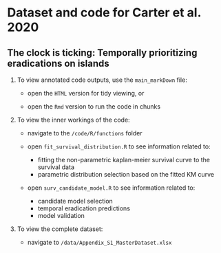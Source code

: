 # Dataset and code for Carter et al. 2020 
##  The clock is ticking: Temporally prioritizing eradications on islands

1. To view annotated code outputs, use the `main_markDown` file:
    - open the `HTML` version for tidy viewing, or
 
    - open the `Rmd` version to run the code in chunks

2. To view the inner workings of the code:
    - navigate to the `/code/R/functions` folder
	   
    - open `fit_survival_distribution.R` to see information related to:
       - fitting the non-parametric kaplan-meier survival curve to the survival data
       - parametric distribution selection based on the fitted KM curve
		 
    - open `surv_candidate_model.R` to see information related to:
       - candidate model selection
       - temporal eradication predictions
       - model validation
		 
3. To view the complete dataset:
    - navigate to `/data/Appendix_S1_MasterDataset.xlsx`